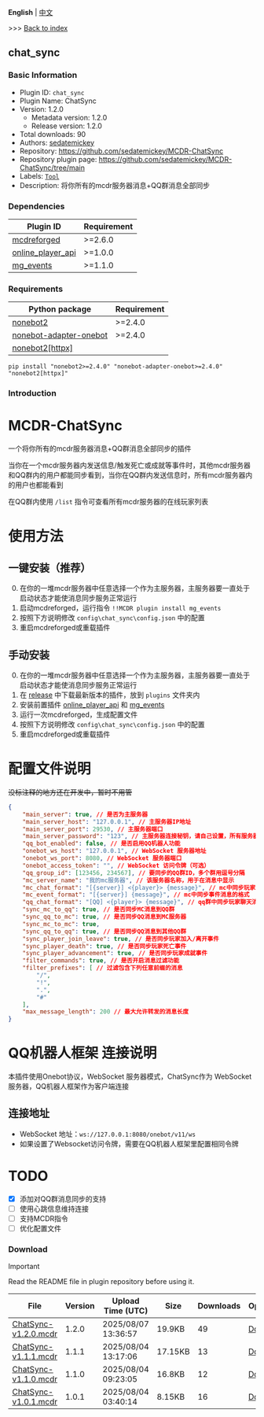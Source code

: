 **English** | [中文](readme-zh_cn.md)

\>\>\> [Back to index](/readme.md)

## chat_sync

### Basic Information

- Plugin ID: `chat_sync`
- Plugin Name: ChatSync
- Version: 1.2.0
  - Metadata version: 1.2.0
  - Release version: 1.2.0
- Total downloads: 90
- Authors: [sedatemickey](https://github.com/sedatemickey)
- Repository: https://github.com/sedatemickey/MCDR-ChatSync
- Repository plugin page: https://github.com/sedatemickey/MCDR-ChatSync/tree/main
- Labels: [`Tool`](/labels/tool/readme.md)
- Description: 将你所有的mcdr服务器消息+QQ群消息全部同步

### Dependencies

| Plugin ID | Requirement |
| --- | --- |
| [mcdreforged](https://github.com/Fallen-Breath/MCDReforged) | \>=2.6.0 |
| [online_player_api](/plugins/online_player_api/readme.md) | \>=1.0.0 |
| [mg_events](/plugins/mg_events/readme.md) | \>=1.1.0 |

### Requirements

| Python package | Requirement |
| --- | --- |
| [nonebot2](https://pypi.org/project/nonebot2) | \>=2.4.0 |
| [nonebot-adapter-onebot](https://pypi.org/project/nonebot-adapter-onebot) | \>=2.4.0 |
| [nonebot2[httpx]](https://pypi.org/project/nonebot2[httpx]) |  |

```
pip install "nonebot2>=2.4.0" "nonebot-adapter-onebot>=2.4.0" "nonebot2[httpx]"
```

### Introduction

# MCDR-ChatSync
一个将你所有的mcdr服务器消息+QQ群消息全部同步的插件

当你在一个mcdr服务器内发送信息/触发死亡或成就等事件时，其他mcdr服务器和QQ群内的用户都能同步看到，当你在QQ群内发送信息时，所有mcdr服务器内的用户也都能看到

在QQ群内使用 `/list` 指令可查看所有mcdr服务器的在线玩家列表


# 使用方法
## 一键安装（推荐）
0. 在你的一堆mcdr服务器中任意选择一个作为主服务器，主服务器要一直处于启动状态才能使消息同步服务正常运行
1. 启动mcdreforged，运行指令 `!!MCDR plugin install mg_events`
2. 按照下方说明修改 `config\chat_sync\config.json` 中的配置
3. 重启mcdreforged或重载插件

## 手动安装
0. 在你的一堆mcdr服务器中任意选择一个作为主服务器，主服务器要一直处于启动状态才能使消息同步服务正常运行
1. 在 [release](https://github.com/sedatemickey/MCDR-ChatSync/releases) 中下载最新版本的插件，放到 `plugins` 文件夹内
2. 安装前置插件 [online_player_api](https://mcdreforged.com/zh-CN/plugin/online_player_api) 和 [mg_events](https://mcdreforged.com/zh-CN/plugin/mg_events)
3. 运行一次mcdreforged，生成配置文件
4. 按照下方说明修改 `config\chat_sync\config.json` 中的配置
5. 重启mcdreforged或重载插件

# 配置文件说明
~~没标注释的地方还在开发中，暂时不用管~~
```json
{
    "main_server": true, // 是否为主服务器
    "main_server_host": "127.0.0.1", // 主服务器IP地址
    "main_server_port": 29530, // 主服务器端口
    "main_server_password": "123", // 主服务器连接秘钥，请自己设置，所有服务器必须相同
    "qq_bot_enabled": false, // 是否启用QQ机器人功能
    "onebot_ws_host": "127.0.0.1", // WebSocket 服务器地址
    "onebot_ws_port": 8080, // WebSocket 服务器端口
    "onebot_access_token": "", // WebSocket 访问令牌（可选）
    "qq_group_id": [123456, 234567], // 要同步的QQ群ID，多个群用逗号分隔
    "mc_server_name": "我的mc服务器", // 该服务器名称，用于在消息中显示
    "mc_chat_format": "[{server}] <{player}> {message}", // mc中同步玩家聊天消息的格式
    "mc_event_format": "[{server}] {message}", // mc中同步事件消息的格式
    "qq_chat_format": "[QQ] <{player}> {message}", // qq群中同步玩家聊天消息的格式
    "sync_mc_to_qq": true, // 是否同步MC消息到QQ群
    "sync_qq_to_mc": true, // 是否同步QQ消息到MC服务器
    "sync_mc_to_mc": true,
    "sync_qq_to_qq": true, // 是否同步QQ消息到其他QQ群
    "sync_player_join_leave": true, // 是否同步玩家加入/离开事件
    "sync_player_death": true, // 是否同步玩家死亡事件
    "sync_player_advancement": true, // 是否同步玩家成就事件
    "filter_commands": true, // 是否开启消息过滤功能
    "filter_prefixes": [ // 过滤包含下列任意前缀的消息
        "/",
        "!",
        ".",
        "#"
    ],
    "max_message_length": 200 // 最大允许转发的消息长度
}
```

# QQ机器人框架 连接说明

本插件使用Onebot协议，WebSocket 服务器模式，ChatSync作为 WebSocket 服务器，QQ机器人框架作为客户端连接

## 连接地址
- WebSocket 地址：`ws://127.0.0.1:8080/onebot/v11/ws`
- 如果设置了Websocket访问令牌，需要在QQ机器人框架里配置相同令牌

# TODO
- [x] 添加对QQ群消息同步的支持
- [ ] 使用心跳信息维持连接
- [ ] 支持MCDR指令
- [ ] 优化配置文件

### Download

> [!IMPORTANT]
> Read the README file in plugin repository before using it.

| File | Version | Upload Time (UTC) | Size | Downloads | Operations |
| --- | --- | --- | --- | --- | --- |
| [ChatSync-v1.2.0.mcdr](https://github.com/sedatemickey/MCDR-ChatSync/releases/tag/v1.2.0) | 1.2.0 | 2025/08/07 13:36:57 | 19.9KB | 49 | [Download](https://github.com/sedatemickey/MCDR-ChatSync/releases/download/v1.2.0/ChatSync-v1.2.0.mcdr) |
| [ChatSync-v1.1.1.mcdr](https://github.com/sedatemickey/MCDR-ChatSync/releases/tag/v1.1.1) | 1.1.1 | 2025/08/04 13:17:06 | 17.15KB | 13 | [Download](https://github.com/sedatemickey/MCDR-ChatSync/releases/download/v1.1.1/ChatSync-v1.1.1.mcdr) |
| [ChatSync-v1.1.0.mcdr](https://github.com/sedatemickey/MCDR-ChatSync/releases/tag/v1.1.0) | 1.1.0 | 2025/08/04 09:23:05 | 16.8KB | 12 | [Download](https://github.com/sedatemickey/MCDR-ChatSync/releases/download/v1.1.0/ChatSync-v1.1.0.mcdr) |
| [ChatSync-v1.0.1.mcdr](https://github.com/sedatemickey/MCDR-ChatSync/releases/tag/v1.0.1) | 1.0.1 | 2025/08/04 03:40:14 | 8.15KB | 16 | [Download](https://github.com/sedatemickey/MCDR-ChatSync/releases/download/v1.0.1/ChatSync-v1.0.1.mcdr) |

